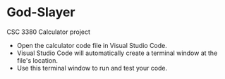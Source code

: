 # God-Slayer
CSC 3380 Calculator project

* Open the calculator code file in Visual Studio Code.
* Visual Studio Code will automatically create a terminal window at the file's location.
* Use this terminal window to run and test your code.
